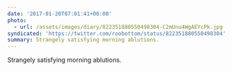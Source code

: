 ```yaml
---
date: '2017-01-20T07:01:41+00:00'
photo:
  - url: /assets/images/diary/822351880550498304-C2mUnu4WgAEYcPk.jpg
syndicated: 'https://twitter.com/roobottom/status/822351880550498304'
summary: Strangely satisfying morning ablutions.
---
```

Strangely satisfying morning ablutions. 
